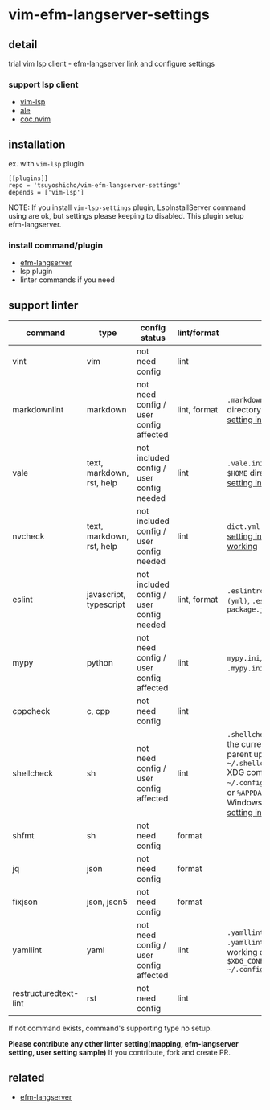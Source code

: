 # vim-efm-langserver-settings

## detail

trial vim lsp client - efm-langserver link and configure settings

### support lsp client

- [vim-lsp](https://github.com/prabirshrestha/vim-lsp)
- [ale](https://github.com/dense-analysis/ale)
- [coc.nvim](https://github.com/neoclide/coc.nvim)

## installation

ex. with `vim-lsp` plugin

```vim
[[plugins]]
repo = 'tsuyoshicho/vim-efm-langserver-settings'
depends = ['vim-lsp']
```

NOTE:
If you install `vim-lsp-settings` plugin,  LspInstallServer command using are ok, but settings please keeping to disabled.
This plugin setup efm-langserver.

### install command/plugin

- [efm-langserver](https://github.com/mattn/efm-langserver)
- lsp plugin
- linter commands if you need

## support linter

| command               | type                      | config status                            | lint/format  | note                                                                                                                                                                                                                                                                                               |
|-----------------------|---------------------------|------------------------------------------|--------------|----------------------------------------------------------------------------------------------------------------------------------------------------------------------------------------------------------------------------------------------------------------------------------------------------|
| vint                  | vim                       | not need config                          | lint         |                                                                                                                                                                                                                                                                                                    |
| markdownlint          | markdown                  | not need config / user config affected   | lint, format | `.markdownlint.json` in the current directory<br> [setting in project root sample](example/efm-langserver/root/.markdownlint.json)                                                                                                                                                                 |
| vale                  | text, markdown, rst, help | not included config / user config needed | lint         | `.vale.ini` in the current directory<br> `$HOME` directory <br> [setting in home sample](example/efm-langserver/home/.vale.ini)                                                                                                                                                                    |
| nvcheck               | text, markdown, rst, help | not included config / user config needed | lint         | `dict.yml` in the project root<br> [setting in sample in vimdoc-jp-working](https://github.com/vim-jp/vimdoc-ja-working/blob/master/dict.yml)                                                                                                                                                                                 |
| eslint                | javascript, typescript    | not included config / user config needed | lint, format | `.eslintrc.js`, `.eslintrc.yaml (yml)`, `.eslintrc.json`, `package.json`                                                                                                                                                                                                                           |
| mypy                  | python                    | not need config / user config affected   | lint         | `mypy.ini`, `setup.cfg`  in project root. `.mypy.ini` in home                                                                                                                                                                                                                                      |
| cppcheck              | c, cpp                    | not need config                          | lint         |                                                                                                                                                                                                                                                                                                    |
| shellcheck            | sh                        | not need config / user config affected   | lint         | `.shellcheckrc` or `shellcheckrc` in the current directory(search parent upto root)<br> `~/.shellcheckrc` <br>  XDG config directory (usually `~/.config/shellcheckrc` ) on Unix, or `%APPDATA%/shellcheckrc` on Windows. <br> [setting in home sample](example/efm-langserver/home/.shellcheckrc) |
| shfmt                 | sh                        | not need config                          | format       |                                                                                                                                                                                                                                                                                                    |
| jq                    | json                      | not need config                          | format       |                                                                                                                                                                                                                                                                                                    |
| fixjson               | json, json5               | not need config                          | format       |                                                                                                                                                                                                                                                                                                    |
| yamllint              | yaml                      | not need config / user config affected   | lint         | `.yamllint` , `.yamllint.yaml` or `.yamllint.yml` in the current working directory<br> `$XDG_CONFIG_HOME/yamllint/config` <br> `~/.config/yamllint/config`                                                                                                                                         |
| restructuredtext-lint | rst                       | not need config                          | lint         |                                                                                                                                                                                                                                                                                                    |

If not command exists, command's supporting type no setup.

**Please contribute any other linter setting(mapping, efm-langserver setting, user setting sample)**
If you contribute, fork and create PR.

## related

- [efm-langserver](https://github.com/mattn/efm-langserver)
